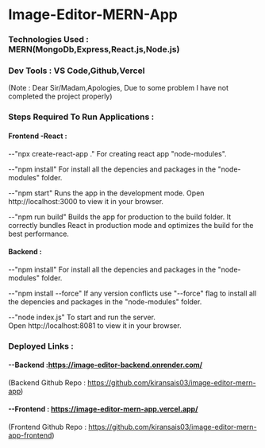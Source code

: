# Image-Editor-MERN-App

### Technologies Used : MERN(MongoDb,Express,React.js,Node.js)

### Dev Tools : VS Code,Github,Vercel

(Note : Dear Sir/Madam,Apologies, Due to some problem I have not completed the project properly)
### Steps Required To Run Applications :

#### Frontend -React :

--"npx create-react-app ."
  For creating react app "node-modules".

--"npm install"
   For install all the depencies and packages in the "node-modules" folder.

--"npm start"
   Runs the app in the development mode.
   Open http://localhost:3000 to view it in your browser.

--"npm run build"
   Builds the app for production to the build folder. 
   It correctly bundles React in production mode and optimizes the build for the best performance.

#### Backend :

--"npm install"
     For install all the depencies and packages in the "node-modules" folder.

--"npm install --force"
    If any version conflicts use "--force" flag to  install all the depencies and packages in the "node-modules" folder.

--"node index.js"
   To start and run the server.  
   Open http://localhost:8081 to view it in your browser.
### Deployed Links :

#### --Backend :https://image-editor-backend.onrender.com/
(Backend Github Repo : https://github.com/kiransais03/image-editor-mern-app)


#### --Frontend : https://image-editor-mern-app.vercel.app/
(Frontend Github Repo : https://github.com/kiransais03/image-editor-mern-app-frontend)
